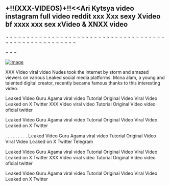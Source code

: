 ## +!!(XXX-VIDEOS)+!!<<Ari Kytsya video instagram full video reddit xxx Xxx sexy Xvideo bf xxxx xxx sex xVideo & XNXX video

¬ ¬ ¬ ¬ ¬ ¬ ¬ ¬ ¬ ¬ ¬ ¬ ¬ ¬ ¬ ¬ ¬ ¬ ¬ ¬ ¬ ¬ ¬ ¬ ¬ ¬ ¬ ¬ ¬ ¬ ¬ ¬ ¬ ¬ ¬ ¬ ¬ ¬ ¬ ¬ ¬ ¬ ¬ ¬ ¬ ¬ ¬ ¬ ¬ ¬ ¬ ¬ ¬ ¬ ¬

¬ ¬ ¬

[![Image](https://github.com/user-attachments/assets/4baa9e90-ca7b-464e-852e-01bd4b43bc60)](https://sanlumehogaristo.store/)

XXX Video viral video Nudes took the internet by storm and amazed viewers on various Leaked social media platforms. Mona alam, a young and talented digital creator, recently became famous thanks to this interesting video.

L𝚎aked Video Guru Agama viral video Tutorial Original Video Viral Video L𝚎aked on X Twitter
XXX Video viral video Tutorial Original Video video oficial twitter

L𝚎aked Video Guru Agama viral video Tutorial Original Video Viral Video L𝚎aked on X Twitter

. . . . . . . . . L𝚎aked Video Guru Agama viral video Tutorial Original Video Viral Video L𝚎aked on X Twitter Telegram

L𝚎aked Video Guru Agama viral video Tutorial Original Video Viral Video L𝚎aked on X Twitter
XXX Video viral video Tutorial Original Video video oficial twitter

L𝚎aked Video Guru Agama viral video Tutorial Original Video Viral Video L𝚎aked on X Twitter
